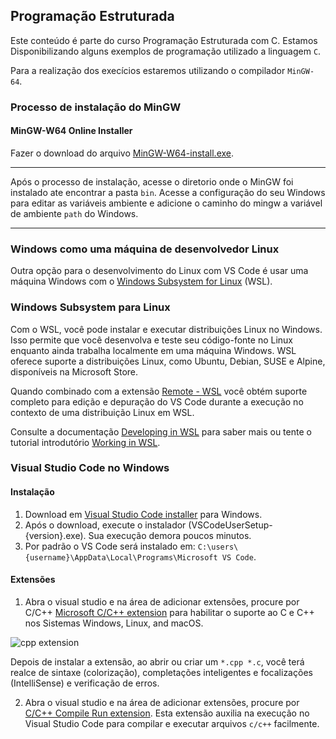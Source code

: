 ## Programação Estruturada
Este conteúdo é parte do curso Programação Estruturada com C. Estamos Disponibilizando alguns exemplos de programação utilizado a linguagem `C`.

Para a realização dos execícios estaremos utilizando o compilador `MinGW-64`.

### Processo de instalação do MinGW

#### MinGW-W64 Online Installer
Fazer o download do arquivo [MinGW-W64-install.exe](https://sourceforge.net/projects/mingw-w64/files/#:~:text=MinGW-W64-install.exe).

---

Após o processo de instalação, acesse o diretorio onde o MinGW foi instalado ate encontrar a pasta `bin`. Acesse a configuração do seu Windows para editar as variáveis ambiente e adicione o caminho do mingw a variável de ambiente `path` do Windows.

---

### Windows como uma máquina de desenvolvedor Linux

Outra opção para o desenvolvimento do Linux com VS Code é usar uma máquina Windows com o [Windows Subsystem for Linux](https://docs.microsoft.com/windows/wsl/install-win10) (WSL).

### Windows Subsystem para Linux

Com o WSL, você pode instalar e executar distribuições Linux no Windows. Isso permite que você desenvolva e teste seu código-fonte no Linux enquanto ainda trabalha localmente em uma máquina Windows. WSL oferece suporte a distribuições Linux, como Ubuntu, Debian, SUSE e Alpine, disponíveis na Microsoft Store.

Quando combinado com a extensão [Remote - WSL](https://marketplace.visualstudio.com/items?itemName=ms-vscode-remote.remote-wsl) você obtém suporte completo para edição e depuração do VS Code durante a execução no contexto de uma distribuição Linux em WSL.

Consulte a documentação [Developing in WSL](https://code.visualstudio.com/docs/remote/wsl) para saber mais ou tente o tutorial introdutório [Working in WSL](https://code.visualstudio.com/docs/remote/wsl-tutorial).

### Visual Studio Code no Windows

#### Instalação

1. Download em [Visual Studio Code installer](https://go.microsoft.com/fwlink/?LinkID=534107) para Windows.
2. Após o download, execute o instalador (VSCodeUserSetup-{version}.exe). Sua execução demora poucos minutos.
3. Por padrão o VS Code será instalado em: `C:\users\{username}\AppData\Local\Programs\Microsoft VS Code`.

#### Extensões

1. Abra o visual studio e na área de adicionar extensões, procure por C/C++ [Microsoft C/C++ extension](https://marketplace.visualstudio.com/items?itemName=ms-vscode.cpptools) para habilitar o suporte ao C e C++ nos Sistemas Windows, Linux, and macOS.

![cpp extension](https://github.com/microsoft/vscode-docs/raw/main/docs/languages/images/cpp/search-cpp-extension.png)

Depois de instalar a extensão, ao abrir ou criar um `*.cpp *.c`, você terá realce de sintaxe (colorização), completações inteligentes e focalizações (IntelliSense) e verificação de erros.

2. Abra o visual studio e na área de adicionar extensões, procure por [C/C++ Compile Run extension](https://marketplace.visualstudio.com/items?itemName=danielpinto8zz6.c-cpp-compile-run). Esta extensão auxilia na execução no Visual Studio Code para compilar e executar arquivos `c/c++` facilmente.
